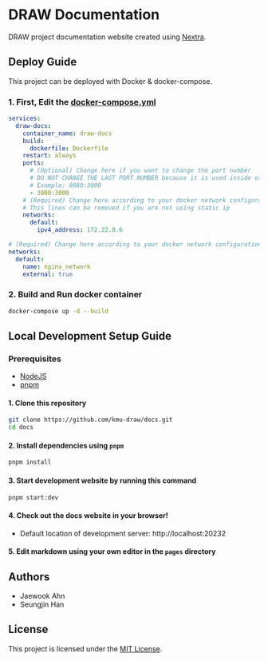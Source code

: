 # DRAW Documentation

DRAW project documentation website created using [Nextra](https://nextra.site/).

## Deploy Guide

This project can be deployed with Docker & docker-compose.

### 1. First, Edit the [docker-compose.yml](./docker-compose.yml)

```yml
services:
  draw-docs:
    container_name: draw-docs
    build:
      dockerfile: Dockerfile
    restart: always
    ports:
      # (Optional) Change here if you want to change the port number
      # DO NOT CHANGE THE LAST PORT NUMBER because it is used inside of docker container
      # Example: 8080:3000
      - 3000:3000
    # (Required) Change here according to your docker network configuration
    # This lines can be removed if you are not using static ip
    networks:
      default:
        ipv4_address: 172.22.0.6

# (Required) Change here according to your docker network configuration
networks:
  default:
    name: nginx_network
    external: true
```

### 2. Build and Run docker container

```bash
docker-compose up -d --build
```

## Local Development Setup Guide

### Prerequisites

- [NodeJS](https://nodejs.org/en/download)
- [pnpm](https://pnpm.io/installation)

#### 1. Clone this repository

```bash
git clone https://github.com/kmu-draw/docs.git
cd docs
```

#### 2. Install dependencies using `pnpm`

```bash
pnpm install
```

#### 3. Start development website by running this command

```bash
pnpm start:dev
```

#### 4. Check out the docs website in your browser!

- Default location of development server: http://localhost:20232
  
  
#### 5. Edit markdown using your own editor in the `pages` directory

## Authors

- Jaewook Ahn
- Seungjin Han

## License

This project is licensed under the [MIT License](./LICENSE).